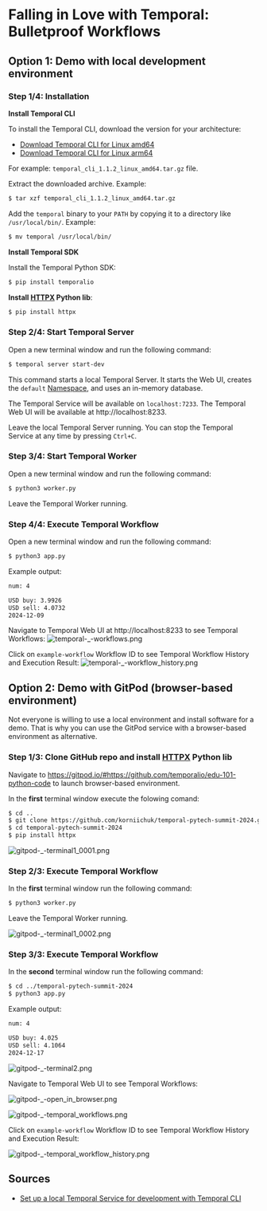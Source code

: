 # Falling in Love with Temporal: Bulletproof Workflows

## Option 1: Demo with local development environment
### Step 1/4: Installation
**Install Temporal CLI**

To install the Temporal CLI, download the version for your architecture:
- [Download Temporal CLI for Linux amd64](https://temporal.download/cli/archive/latest?platform=linux&arch=amd64)
- [Download Temporal CLI for Linux arm64](https://temporal.download/cli/archive/latest?platform=linux&arch=arm64)

For example: `temporal_cli_1.1.2_linux_amd64.tar.gz` file.

Extract the downloaded archive. Example:
```sh
$ tar xzf temporal_cli_1.1.2_linux_amd64.tar.gz
```

Add the `temporal` binary to your `PATH` by copying it to a directory like `/usr/local/bin/`.
Example:
```sh
$ mv temporal /usr/local/bin/
```

**Install Temporal SDK**

Install the Temporal Python SDK:
```sh
$ pip install temporalio
```

**Install [HTTPX](https://github.com/encode/httpx/) Python lib**:
```sh
$ pip install httpx
```

### Step 2/4: Start Temporal Server
Open a new terminal window and run the following command:
```sh
$ temporal server start-dev
```

This command starts a local Temporal Server. It starts the Web UI, creates the `default` [Namespace](https://docs.temporal.io/namespaces?_gl=1*c6vqdb*_gcl_au*MTIwMzc0ODY4OC4xNzMzMjU2NDU0*_ga*MTY3NTk4Mzk3MC4xNzMzMjU2NDU0*_ga_R90Q9SJD3D*MTczMzY5MjczMy45LjEuMTczMzY5MzM1My4wLjAuMA..), and uses an in-memory database.

The Temporal Service will be available on `localhost:7233`.
The Temporal Web UI will be available at http://localhost:8233.

Leave the local Temporal Server running. You can stop the Temporal Service at any time by pressing `Ctrl+C`.

### Step 3/4: Start Temporal Worker
Open a new terminal window and run the following command:
```sh
$ python3 worker.py
```
Leave the Temporal Worker running.

### Step 4/4: Execute Temporal Workflow
Open a new terminal window and run the following command:
```sh
$ python3 app.py
```

Example output:
```sh
num: 4

USD buy: 3.9926
USD sell: 4.0732
2024-12-09
```

Navigate to Temporal Web UI at http://localhost:8233 to see Temporal Workflows:
![temporal-_-workflows.png](img/temporal-_-workflows.png "Temporal Workflows")

Click on `example-workflow` Workflow ID to see Temporal Workflow History and Execution Result:
![temporal-_-workflow_history.png](img/temporal-_-workflow_history.png "Temporal Workflow History")

## Option 2: Demo with GitPod (browser-based environment)
Not everyone is willing to use a local environment and install software for a demo. That is why you can use the GitPod service with a browser-based environment as alternative.

### Step 1/3: Clone GitHub repo and install [HTTPX](https://github.com/encode/httpx/) Python lib
Navigate to https://gitpod.io/#https://github.com/temporalio/edu-101-python-code to launch browser-based environment.

In the **first** terminal window execute the folowing comand:
```sh
$ cd ..
$ git clone https://github.com/korniichuk/temporal-pytech-summit-2024.git
$ cd temporal-pytech-summit-2024
$ pip install httpx
```
![gitpod-_-terminal1_0001.png](img/gitpod-_-terminal1_0001.png "GitPod Terminal window")

### Step 2/3: Execute Temporal Workflow
In the **first** terminal window run the following command:
```sh
$ python3 worker.py
```

Leave the Temporal Worker running.

![gitpod-_-terminal1_0002.png](img/gitpod-_-terminal1_0002.png "GitPod Terminal window")

### Step 3/3: Execute Temporal Workflow
In the **second** terminal window run the following command:
```sh
$ cd ../temporal-pytech-summit-2024
$ python3 app.py
```

Example output:
```sh
num: 4

USD buy: 4.025
USD sell: 4.1064
2024-12-17
```

![gitpod-_-terminal2.png](img/gitpod-_-terminal2.png "GitPod Terminal window")

Navigate to Temporal Web UI to see Temporal Workflows:

![gitpod-_-open_in_browser.png](img/gitpod-_-open_in_browser.png "GitPod Open in browser")

![gitpod-_-temporal_workflows.png](img/gitpod-_-temporal_workflows.png "GitPod Temporal Workflows")

Click on `example-workflow` Workflow ID to see Temporal Workflow History and Execution Result:

![gitpod-_-temporal_workflow_history.png](img/gitpod-_-temporal_workflow_history.png "GitPod Temporal Workflow History")

## Sources
- [Set up a local Temporal Service for development with Temporal CLI](https://learn.temporal.io/getting_started/python/dev_environment/?os=linux#set-up-a-local-temporal-development-cluster)
